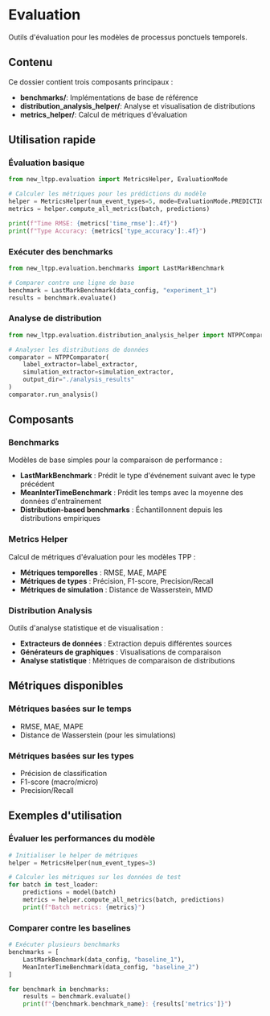 # Evaluation

Outils d'évaluation pour les modèles de processus ponctuels temporels.

## Contenu

Ce dossier contient trois composants principaux :

- **benchmarks/**: Implémentations de base de référence
- **distribution_analysis_helper/**: Analyse et visualisation de distributions
- **metrics_helper/**: Calcul de métriques d'évaluation

## Utilisation rapide

### Évaluation basique

```python
from new_ltpp.evaluation import MetricsHelper, EvaluationMode

# Calculer les métriques pour les prédictions du modèle
helper = MetricsHelper(num_event_types=5, mode=EvaluationMode.PREDICTION)
metrics = helper.compute_all_metrics(batch, predictions)

print(f"Time RMSE: {metrics['time_rmse']:.4f}")
print(f"Type Accuracy: {metrics['type_accuracy']:.4f}")
```

### Exécuter des benchmarks

```python
from new_ltpp.evaluation.benchmarks import LastMarkBenchmark

# Comparer contre une ligne de base
benchmark = LastMarkBenchmark(data_config, "experiment_1")
results = benchmark.evaluate()
```

### Analyse de distribution

```python
from new_ltpp.evaluation.distribution_analysis_helper import NTPPComparator

# Analyser les distributions de données
comparator = NTPPComparator(
    label_extractor=label_extractor,
    simulation_extractor=simulation_extractor,
    output_dir="./analysis_results"
)
comparator.run_analysis()
```

## Composants

### Benchmarks

Modèles de base simples pour la comparaison de performance :

- **LastMarkBenchmark** : Prédit le type d'événement suivant avec le type précédent
- **MeanInterTimeBenchmark** : Prédit les temps avec la moyenne des données d'entraînement
- **Distribution-based benchmarks** : Échantillonnent depuis les distributions empiriques

### Metrics Helper  

Calcul de métriques d'évaluation pour les modèles TPP :

- **Métriques temporelles** : RMSE, MAE, MAPE
- **Métriques de types** : Précision, F1-score, Precision/Recall
- **Métriques de simulation** : Distance de Wasserstein, MMD

### Distribution Analysis

Outils d'analyse statistique et de visualisation :

- **Extracteurs de données** : Extraction depuis différentes sources
- **Générateurs de graphiques** : Visualisations de comparaison
- **Analyse statistique** : Métriques de comparaison de distributions

## Métriques disponibles

### Métriques basées sur le temps

- RMSE, MAE, MAPE
- Distance de Wasserstein (pour les simulations)

### Métriques basées sur les types  

- Précision de classification
- F1-score (macro/micro)
- Precision/Recall

## Exemples d'utilisation

### Évaluer les performances du modèle

```python
# Initialiser le helper de métriques
helper = MetricsHelper(num_event_types=3)

# Calculer les métriques sur les données de test
for batch in test_loader:
    predictions = model(batch)
    metrics = helper.compute_all_metrics(batch, predictions)
    print(f"Batch metrics: {metrics}")
```

### Comparer contre les baselines

```python
# Exécuter plusieurs benchmarks
benchmarks = [
    LastMarkBenchmark(data_config, "baseline_1"),
    MeanInterTimeBenchmark(data_config, "baseline_2")
]

for benchmark in benchmarks:
    results = benchmark.evaluate()
    print(f"{benchmark.benchmark_name}: {results['metrics']}")
```
